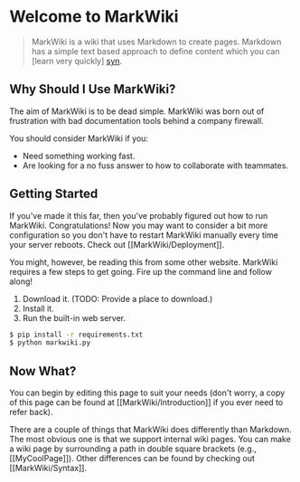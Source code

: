 Welcome to MarkWiki
===================

> MarkWiki is a wiki that uses Markdown to create pages. Markdown has a simple
text based approach to define content which you can [learn very quickly] [syn].

Why Should I Use MarkWiki?
--------------------------

The aim of MarkWiki is to be dead simple. MarkWiki was born out of frustration
with bad documentation tools behind a company firewall.

You should consider MarkWiki if you:

* Need something working fast.
* Are looking for a no fuss answer to how to collaborate with teammates.

Getting Started
---------------

If you've made it this far, then you've probably figured out how to run
MarkWiki. Congratulations! Now you may want to consider a bit more
configuration so you don't have to restart MarkWiki manually every time your
server reboots. Check out [[MarkWiki/Deployment]].

You might, however, be reading this from some other website. MarkWiki
requires a few steps to get going. Fire up the command line and follow along!

1. Download it. (TODO: Provide a place to download.)
2. Install it.
3. Run the built-in web server.

```bash
$ pip install -r requirements.txt
$ python markwiki.py
```

Now What?
---------

You can begin by editing this page to suit your needs (don't worry, a copy of
this page can be found at [[MarkWiki/Introduction]] if you ever need to refer
back).

There are a couple of things that MarkWiki does differently than Markdown. The
most obvious one is that we support internal wiki pages. You can make a wiki
page by surrounding a path in double square brackets (e.g., \[[MyCoolPage]]).
Other differences can be found by checking out [[MarkWiki/Syntax]].

[syn]: http://daringfireball.net/projects/markdown/syntax

